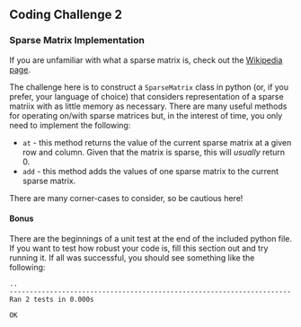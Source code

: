 ## Coding Challenge 2
### Sparse Matrix Implementation

If you are unfamiliar with what a sparse matrix is, check out the [Wikipedia page](https://en.wikipedia.org/wiki/Sparse_matrix).

The challenge here is to construct a `SparseMatrix` class in python (or, if you prefer, your language of choice) that considers representation of a sparse matriix with as little memory as necessary.  There are many useful methods for operating on/with sparse matrices but, in the interest of time, you only need to implement the following:

* `at` - this method returns the value of the current sparse matrix at a given row and column.  Given that the matrix is sparse, this will _usually_ return 0.
* `add` - this method adds the values of one sparse matrix to the current sparse matrix.

There are many corner-cases to consider, so be cautious here!

#### Bonus
There are the beginnings of a unit test at the end of the included python file.  If you want to test how robust your code is, fill this section out and try running it.  If all was successful, you should see something like the following:

```
..
----------------------------------------------------------------------
Ran 2 tests in 0.000s

OK
```
